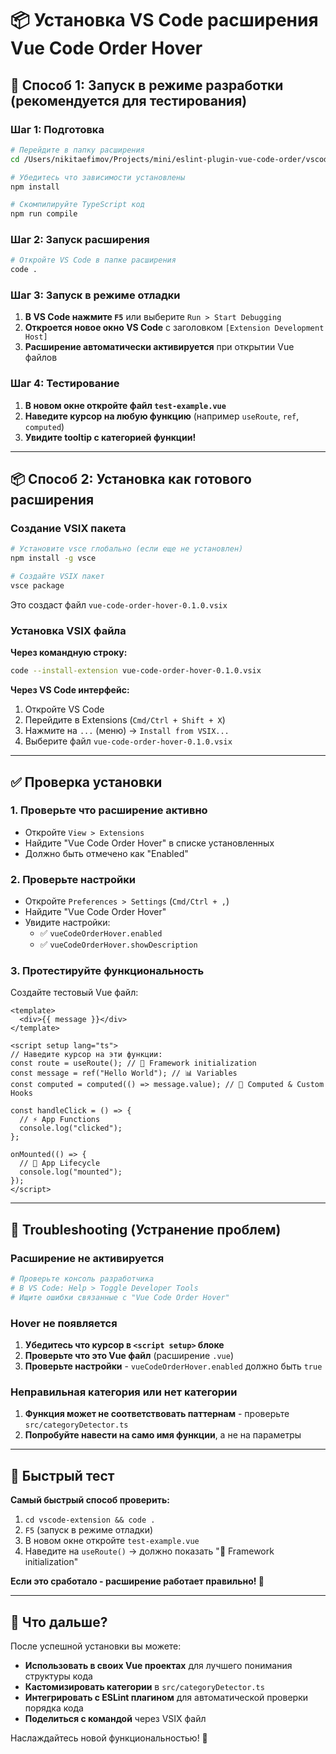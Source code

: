 # 📦 Установка VS Code расширения Vue Code Order Hover

## 🚀 Способ 1: Запуск в режиме разработки (рекомендуется для тестирования)

### Шаг 1: Подготовка

```bash
# Перейдите в папку расширения
cd /Users/nikitaefimov/Projects/mini/eslint-plugin-vue-code-order/vscode-extension

# Убедитесь что зависимости установлены
npm install

# Скомпилируйте TypeScript код
npm run compile
```

### Шаг 2: Запуск расширения

```bash
# Откройте VS Code в папке расширения
code .
```

### Шаг 3: Запуск в режиме отладки

1. **В VS Code нажмите `F5`** или выберите `Run > Start Debugging`
2. **Откроется новое окно VS Code** с заголовком `[Extension Development Host]`
3. **Расширение автоматически активируется** при открытии Vue файлов

### Шаг 4: Тестирование

1. **В новом окне откройте файл `test-example.vue`**
2. **Наведите курсор на любую функцию** (например `useRoute`, `ref`, `computed`)
3. **Увидите tooltip с категорией функции!**

---

## 📦 Способ 2: Установка как готового расширения

### Создание VSIX пакета

```bash
# Установите vsce глобально (если еще не установлен)
npm install -g vsce

# Создайте VSIX пакет
vsce package
```

Это создаст файл `vue-code-order-hover-0.1.0.vsix`

### Установка VSIX файла

**Через командную строку:**

```bash
code --install-extension vue-code-order-hover-0.1.0.vsix
```

**Через VS Code интерфейс:**

1. Откройте VS Code
2. Перейдите в Extensions (`Cmd/Ctrl + Shift + X`)
3. Нажмите на `...` (меню) → `Install from VSIX...`
4. Выберите файл `vue-code-order-hover-0.1.0.vsix`

---

## ✅ Проверка установки

### 1. Проверьте что расширение активно

- Откройте `View > Extensions`
- Найдите "Vue Code Order Hover" в списке установленных
- Должно быть отмечено как "Enabled"

### 2. Проверьте настройки

- Откройте `Preferences > Settings` (`Cmd/Ctrl + ,`)
- Найдите "Vue Code Order Hover"
- Увидите настройки:
  - ✅ `vueCodeOrderHover.enabled`
  - ✅ `vueCodeOrderHover.showDescription`

### 3. Протестируйте функциональность

Создайте тестовый Vue файл:

```vue
<template>
  <div>{{ message }}</div>
</template>

<script setup lang="ts">
// Наведите курсор на эти функции:
const route = useRoute(); // 🔧 Framework initialization
const message = ref("Hello World"); // 📊 Variables
const computed = computed(() => message.value); // 🔄 Computed & Custom Hooks

const handleClick = () => {
  // ⚡ App Functions
  console.log("clicked");
};

onMounted(() => {
  // 🔄 App Lifecycle
  console.log("mounted");
});
</script>
```

---

## 🔧 Troubleshooting (Устранение проблем)

### Расширение не активируется

```bash
# Проверьте консоль разработчика
# В VS Code: Help > Toggle Developer Tools
# Ищите ошибки связанные с "Vue Code Order Hover"
```

### Hover не появляется

1. **Убедитесь что курсор в `<script setup>` блоке**
2. **Проверьте что это Vue файл** (расширение `.vue`)
3. **Проверьте настройки** - `vueCodeOrderHover.enabled` должно быть `true`

### Неправильная категория или нет категории

1. **Функция может не соответствовать паттернам** - проверьте `src/categoryDetector.ts`
2. **Попробуйте навести на само имя функции**, а не на параметры

---

## 🎯 Быстрый тест

**Самый быстрый способ проверить:**

1. `cd vscode-extension && code .`
2. `F5` (запуск в режиме отладки)
3. В новом окне откройте `test-example.vue`
4. Наведите на `useRoute()` → должно показать "🔧 Framework initialization"

**Если это сработало - расширение работает правильно! 🎉**

---

## 📝 Что дальше?

После успешной установки вы можете:

- **Использовать в своих Vue проектах** для лучшего понимания структуры кода
- **Кастомизировать категории** в `src/categoryDetector.ts`
- **Интегрировать с ESLint плагином** для автоматической проверки порядка кода
- **Поделиться с командой** через VSIX файл

Наслаждайтесь новой функциональностью! 🚀
